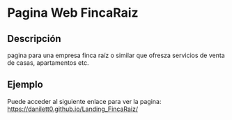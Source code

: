 # Pagina Web FincaRaiz

## Descripción

pagina para una empresa finca raíz o similar que ofresza servicios de venta de casas, apartamentos etc.

## Ejemplo

Puede acceder al siguiente enlace para ver la pagina: https://danilett0.github.io/Landing_FincaRaiz/
